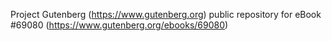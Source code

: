 Project Gutenberg (https://www.gutenberg.org) public repository for
eBook #69080 (https://www.gutenberg.org/ebooks/69080)
